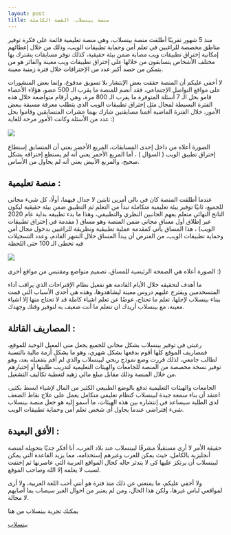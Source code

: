```yaml
---
layout: post
title: منصة بينسلاب، القصة الكاملة
---
```



منذ 5 شهور تقريبًا أطلقت منصة بينسلاب، وهي منصة تعليمية قائمة على فكرة توفير مناطق مخصصة للراغبين في تعلم أمن وحماية تطبيقات الويب، وذلك من خلال إعطائهم إمكانية إختراق تطبيقات ويب مصابة ضمن بيئة حقيقية، كذلك توفر مسابقات يشترك بها مختلف الأشخاص يتسابقون من خلالها على إختراق تطبيقات ويب معينة والفائز هو من يتمكن من حصد أكبر عدد من الإختراقات خلال فترة زمنية معينة.



لا أخفي عليكم أن المنصة حققت بعض الإنتشار بلا تسويق مدفوع، وإنما بعض المنشورات على مواقع التواصل الإجتماعي،  فقد أنضم للمنصة ما يقرب الـ 500 عضو، هؤلاء الأعضاء قامو بحل الـ 7 أسئلة المتوفرة ما يقرب الـ 800 مرة،  وهي أرقام متواضعة خلال هذه الفترة البسيطة لمجال مثل إختراق تطبيقات الويب الذي يتطلب معرفة مسبقة ببعض اﻷمور، خلال الفترة الماضية أقمنا مسابقتين شارك بهما عشرات المتسابقين وقاموا بحل عدد من الأسئلة وكانت اﻷمور مرحة للغاية :) 

 


<div style="margin-bottom:1rem; margin-top:1rem">
  <img src="https://i.suar.me/mrXwP/l" class="img-fluid">
</div>


الصورة أعلاه من داخل إحدى المسابقات، المربع الأخضر يعني أن المتسابق إستطاع إختراق تطبيق الويب ( السؤال ) ، أما المربع اﻷحمر يعني أنه لم يستطع إختراقه بشكل صحيح، والمربع الأبيض يعني أنه لم يحاول من اﻷساس.





## منصة تعليمية :

عندما أطلقت المنصة كان في بالي أمرين ثابتين لا جدال فيهما، أولًا، كل شيء مجاني للجميع، ثانيًا توفير بيئة تعليمية متكاملة تبدأ من التعلم ثم التطبيق ضمن بيئة حقيقية ليكون الناتج النهائي متعلم يفهم الجانبين النظري والتطبيقي، وهذا ما بدء تطبيقه بداية عام 2020 عبر إطلاق أول مساق مجاني ضمن المنصة وهو مساق ( مقدمة في إختراق تطبيقات الويب) ، هذا المساق يأتي كمقدمة عملية تطبيقية ونظريقة للراغبين بدخول مجال أمن وحماية تطبيقات الويب، من الفترض أن يبدأ المساق خلال الشهر القادم، وعدد التسجيلات فيه تخطى الـ 100 حتى اللحظة



<div style="margin-bottom:1rem; margin-top:1rem">
  <img src="https://i.suar.me/6omnB/l" class="img-fluid">
</div>
الصورة أعلاه هي الصفحة الرئيسية للمساق، تصميم متواضع ومقتبس من مواقع أخرى :)





ما أهدف لتحقيقه خلال اﻷيام القادمة هو تفعيل نظام الإقتراحات  الذي يراقب آداء المتسخدمين ويقترح عليهم دروس معينة ليشاهدوها، وهذه هي أحدى اﻷسباب التي قمت ببناء بينسلاب لإجلها، تعلم ما تحتاج، عوضًا عن تعلم اشياء كاملة قد لا تحتاج منها إلا اشياء معينة، مع بينسلاب أريدك ان تتعلم ما أنت ضعيف به لتوفير وقتك وجهدك.





## المصاريف القاتلة :

رغبتي في توفير بينسلاب بشكل مجاني للجميع يجعل مني المعيل الوحيد للموقع، فمصاريف الموقع كلها أقوم بدفعها بشكل شهري، وهو ما يشكل أزمة مالية بالنسبة لطالب جامعي، لذلك قررت وضع نموذج ربحي لبينسلاب والذي لم أقم بتفعيله بعد، وهو توفير نسخة مخصصة من المنصة للجامعات والهيئات التعليمية لتدريب طلبتها أو إختبارهم من خلال المنصة وذلك مقابل مبلغ مالي زهيد لتغطية تكاليف التشغيل.

الجامعات والهيئات التعليمية  تدفع بالوضع الطبيعي الكثير من المال لإشياء ابسط بكثير، اعتقد أن بناء سمعة جيدة لبينسلاب كنظام تعليمي متكامل يعمل على علاج نقاط الضعف لدى الطلبة سيساعد في إنتشاره بين هذه الهيئات، ما أسمو إليه هو جعل منصة بينسلاب شيء إفتراضي عندما يحاول أي شخص تعلم أمن وحماية تطبيقات الويب. 



## الأفق البعيدة  :


حقيقة اﻷمر لا أرى مستقبلًا مشرقًا لبينسلاب عند بلاد العرب، أنا أفكر جديًا بتحويله لمنصة أنجليزية بالكامل، حيث يمكن للعرب وغيرهم إستخدامه، مما يزيد القاعدة التي يمكن لبينسلاب أن يرتكز عليها كي لا يندثر حاله كحال المواقع العربية التي عاصرنها ثم إختفت لسبب لا يعلمه إلا الله وصاحب الموقع.

ولا أخفي عليكم، ما يمنعني عن ذلك منذ فترة هو أنني أحب اللغة العربية، ولا أرى لمواقعي لباس غيرها، ولكن هذا الحال، ومن لم يعتبر من احوال الغير سيصاب بما أصابهم لا محالة.





يمكنك تجربة بينسلاب من هنا 

<a href ="http://penslab.com/"> بينسلاب</a>



